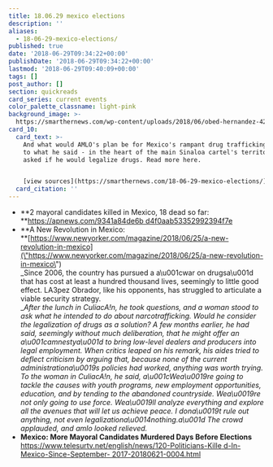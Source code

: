 ```yaml
---
title: 18.06.29 mexico elections
description: ''
aliases:
  - 18-06-29-mexico-elections/
published: true
date: '2018-06-29T09:34:22+00:00'
publishDate: '2018-06-29T09:34:22+00:00'
lastmod: '2018-06-29T09:40:09+00:00'
tags: []
post_author: []
section: quickreads
card_series: current events
color_palette_classname: light-pink
background_image: >-
  https://smarthernews.com/wp-content/uploads/2018/06/obed-hernandez-428114-unsplash-scaled.jpg
card_10:
  card_text: >-
    And what would AMLO's plan be for Mexico's rampant drug trafficking? Listen
    to what he said - in the heart of the main Sinaloa cartel's territory - when
    asked if he would legalize drugs. Read more here.


    [view sources](https://smarthernews.com/18-06-29-mexico-elections/)
  card_citation: ''
---
```

*   **2 mayoral candidates killed in Mexico, 18 dead so far:  
    **[https://apnews.com/9341a84de6b d4f0aab53352992394f7e](\"https://apnews.com/9341a84de6b)
*   **A New Revolution in Mexico:  
    **[https://www.newyorker.com/magazine/2018/06/25/a-new-revolution-in-mexico](\"https://www.newyorker.com/magazine/2018/06/25/a-new-revolution-in-mexico\")  
    _Since 2006, the country has pursued a a\\u001cwar on drugsa\\u001d that has cost at least a hundred thousand lives, seemingly to little good effect. LA3pez Obrador, like his opponents, has struggled to articulate a viable security strategy.  
    __After the lunch in CuliacA!n, he took questions, and a woman stood to ask what he intended to do about narcotrafficking. Would he consider the legalization of drugs as a solution? A few months earlier, he had said, seemingly without much deliberation, that he might offer an a\\u001camnestya\\u001d to bring low-level dealers and producers into legal employment. When critics leaped on his remark, his aides tried to deflect criticism by arguing that, because none of the current administrationa\\u0019s policies had worked, anything was worth trying. To the woman in CuliacA!n, he said, a\\u001cWea\\u0019re going to tackle the causes with youth programs, new employment opportunities, education, and by tending to the abandoned countryside. Wea\\u0019re not only going to use force. Wea\\u0019ll analyze everything and explore all the avenues that will let us achieve peace. I dona\\u0019t rule out anything, not even legalizationa\\u0014nothing.a\\u001d The crowd applauded, and amlo looked relieved._
*   **Mexico: More Mayoral Candidates Murdered Days Before Elections**  
    [https://www.telesurtv.net/english/news/120-Politicians-Kille d-In-Mexico-Since-September- 2017-20180621-0004.html](\"https://www.telesurtv.net/english/news/120-Politicians-Kille%20d-In-Mexico-Since-September-%202017-20180621-0004.html\")